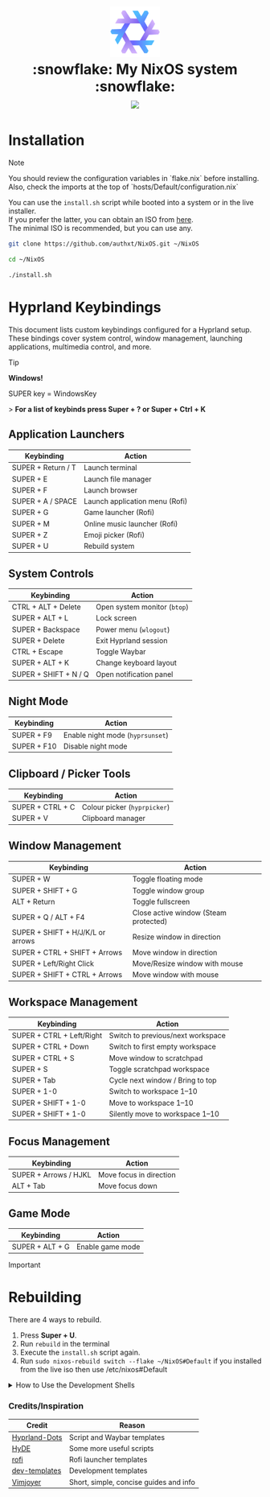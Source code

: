<h1 align="center">
   <img src="assets/nixos-logo.png" width="100px" /> 
   <br> :snowflake:
      My NixOS system
   :snowflake:
   <br>
      <img src="https://raw.githubusercontent.com/catppuccin/catppuccin/main/assets/palette/macchiato.png" width="600px" /> <br>
   <div align="center">

</h1>


# Installation
> [!Note]
> <p>You should review the configuration variables in `flake.nix` before installing.<br>
> Also, check the imports at the top of `hosts/Default/configuration.nix`</p>
You can use the `install.sh` script while booted into a system or in the live installer.<br>
If you prefer the latter, you can obtain an ISO from [here](https://nixos.org/download/#nixos-iso).<br>
The minimal ISO is recommended, but you can use any.
```bash
git clone https://github.com/authxt/NixOS.git ~/NixOS
```
```bash
cd ~/NixOS
```
```bash
./install.sh
```

# Hyprland Keybindings

This document lists custom keybindings configured for a Hyprland setup. These bindings cover system control, window management, launching applications, multimedia control, and more.

> [!TIP]
> <b>Windows!</b>
> <p>SUPER key = WindowsKey </p>
> > <b>For a list of keybinds press Super + ? or Super + Ctrl + K </b>


## Application Launchers

| Keybinding         | Action                         |
| ------------------ | ------------------------------ |
| SUPER + Return / T | Launch terminal                |
| SUPER + E          | Launch file manager            |
| SUPER + F          | Launch browser                 |
| SUPER + A / SPACE  | Launch application menu (Rofi) |
| SUPER + G          | Game launcher (Rofi)           |
| SUPER + M          | Online music launcher (Rofi)   |
| SUPER + Z          | Emoji picker (Rofi)            |
| SUPER + U          | Rebuild system                 |

## System Controls

| Keybinding            | Action                       |
| --------------------- | ---------------------------- |
| CTRL + ALT + Delete   | Open system monitor (`btop`) |
| SUPER + ALT + L       | Lock screen                  |
| SUPER + Backspace     | Power menu (`wlogout`)       |
| SUPER + Delete        | Exit Hyprland session        |
| CTRL + Escape         | Toggle Waybar                |
| SUPER + ALT + K       | Change keyboard layout       |
| SUPER + SHIFT + N / Q | Open notification panel      |

## Night Mode

| Keybinding  | Action                           |
| ----------- | -------------------------------- |
| SUPER + F9  | Enable night mode (`hyprsunset`) |
| SUPER + F10 | Disable night mode               |

## Clipboard / Picker Tools

| Keybinding       | Action                       |
| ---------------- | ---------------------------- |
| SUPER + CTRL + C | Colour picker (`hyprpicker`) |
| SUPER + V        | Clipboard manager            |

## Window Management

| Keybinding                        | Action                                |
| --------------------------------- | ------------------------------------- |
| SUPER + W                         | Toggle floating mode                  |
| SUPER + SHIFT + G                 | Toggle window group                   |
| ALT + Return                      | Toggle fullscreen                     |
| SUPER + Q / ALT + F4              | Close active window (Steam protected) |
| SUPER + SHIFT + H/J/K/L or arrows | Resize window in direction            |
| SUPER + CTRL + SHIFT + Arrows     | Move window in direction              |
| SUPER + Left/Right Click          | Move/Resize window with mouse         |
| SUPER + SHIFT + CTRL + Arrows     | Move window with mouse                |

## Workspace Management

| Keybinding                | Action                            |
| ------------------------- | --------------------------------- |
| SUPER + CTRL + Left/Right | Switch to previous/next workspace |
| SUPER + CTRL + Down       | Switch to first empty workspace   |
| SUPER + CTRL + S          | Move window to scratchpad         |
| SUPER + S                 | Toggle scratchpad workspace       |
| SUPER + Tab               | Cycle next window / Bring to top  |
| SUPER + 1-0               | Switch to workspace 1–10          |
| SUPER + SHIFT + 1-0       | Move to workspace 1–10            |
| SUPER + SHIFT + 1-0       | Silently move to workspace 1–10   |

## Focus Management

| Keybinding            | Action                  |
| --------------------- | ----------------------- |
| SUPER + Arrows / HJKL | Move focus in direction |
| ALT + Tab             | Move focus down         |

## Game Mode

| Keybinding      | Action           |
| --------------- | ---------------- |
| SUPER + ALT + G | Enable game mode |


> [!IMPORTANT]
> # Rebuilding
> There are 4 ways to rebuild.<br>
> 1) Press **Super + U**.
> 2) Run `rebuild` in the terminal
> 3) Execute the `install.sh` script again.
> 4) Run `sudo nixos-rebuild switch --flake ~/NixOS#Default` if you installed from the live iso then use /etc/nixos#Default 


<details>
<summary>How to Use the Development Shells</summary>

- To initialise a new project from a template:
```bash
nix flake init -t ~/NixOS#NAME
```
- Alternatively, use the `new` keyword to create a new directory:
```bash
nix flake new -t ~/NixOS#NAME PROJECT_NAME
```
Replace `NAME` with any template defined in `dev-shells/default.nix`.<br>
These commands will generate a flake.nix and flake.lock file in your project directory.<br>
To enter the development shell:
- Use direnv if configured, or navigate to the project directory and run:
```bash
nix develop
```
</details> 

<!-- </details> -->
<!-- <summary>Credits/Inspiration</summary> -->

### Credits/Inspiration
| Credit                                                        | Reason                                 |
| ------------------------------------------------------------- | -------------------------------------- |
| [Hyprland-Dots](https://github.com/JaKooLit/Hyprland-Dots)    | Script and Waybar templates            |
| [HyDE](https://github.com/HyDE-Project/HyDE)                  | Some more useful scripts               |
| [rofi](https://github.com/adi1090x/rofi)                      | Rofi launcher templates                |
| [dev-templates](https://github.com/the-nix-way/dev-templates) | Development templates                  |
| [Vimjoyer](https://www.youtube.com/@vimjoyer)                 | Short, simple, concise guides and info |

<!-- </details> -->

